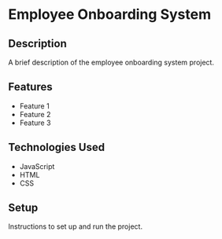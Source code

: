# Employee Onboarding System

## Description

A brief description of the employee onboarding system project.

## Features

- Feature 1
- Feature 2
- Feature 3

## Technologies Used

- JavaScript
- HTML
- CSS

## Setup

Instructions to set up and run the project.
